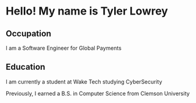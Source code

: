 # Hello! My name is Tyler Lowrey

## Occupation
I am a Software Engineer for Global Payments

## Education
I am currently a student at Wake Tech studying CyberSecurity

Previously, I earned a B.S. in Computer Science from Clemson University


